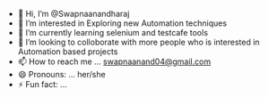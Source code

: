 - 👋 Hi, I’m @Swapnaanandharaj
- 👀 I’m interested in Exploring new Automation techniques
- 🌱 I’m currently learning selenium and testcafe tools
- 💞️ I’m looking to colloborate with more people who is interested in Automation based projects 
- 📫 How to reach me ... swapnaanand04@gmail.com
- 😄 Pronouns: ... her/she
- ⚡ Fun fact: ...

<!---
Swapnaanandharaj/Swapnaanandharaj is a ✨ special ✨ repository because its `README.md` (this file) appears on your GitHub profile.
You can click the Preview link to take a look at your changes.
--->
